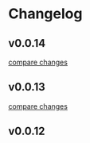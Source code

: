 # Changelog


## v0.0.14

[compare changes](https://github.com/jonathanunai/unaiui/compare/v0.0.13...v0.0.14)

## v0.0.13

[compare changes](https://github.com/jonathanunai/unaiui/compare/v0.0.12...v0.0.13)

## v0.0.12

